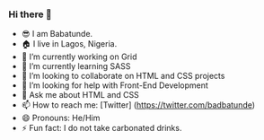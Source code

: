 ### Hi there 👋
- 😎 I am Babatunde.
- 🏠 I live in Lagos, Nigeria.
- 🔭 I’m currently working on Grid
- 🌱 I’m currently learning SASS
- 👯 I’m looking to collaborate on HTML and CSS projects
- 🤔 I’m looking for help with Front-End Development
- 💬 Ask me about HTML and CSS
- 📫 How to reach me: [Twitter] (https://twitter.com/badbatunde)
- 😄 Pronouns: He/Him
- ⚡ Fun fact: I do not take carbonated drinks.
